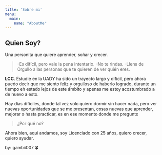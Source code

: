 ```yaml
---
title: 'Sobre mi'
menu:
  main:
    name: "AboutMe"
---
```


## Quien Soy?

Una personita que quiere aprender, soñar y crecer. 

> -Es difícil, pero vale la pena intentarlo.
> -No te rindas.
> -Llena de Orgullo a las personas que te quieren de ver quién eres.

**LCC**. Estudie en la UADY ha sido un trayecto largo y difícil, pero ahora
puedo decir que me siento feliz y orgulloso de haberlo logrado, durante un tiempo
eh estado lejos de este ámbito y apenas me estoy acostumbrado a de nuevo a esto.

Hay días difíciles, donde tal vez solo quiero dormir sin hacer nada,
pero ver nuevas oportunidades que se me presentan, cosas nuevas que aprender,
mejorar o hasta practicar, es en ese momento donde me pregunto

>¿Por qué no?

Ahora bien, aquí andamos, soy Licenciado con 25 años, quiero crecer, quiero ayudar. 

by: gambii007 🍀

